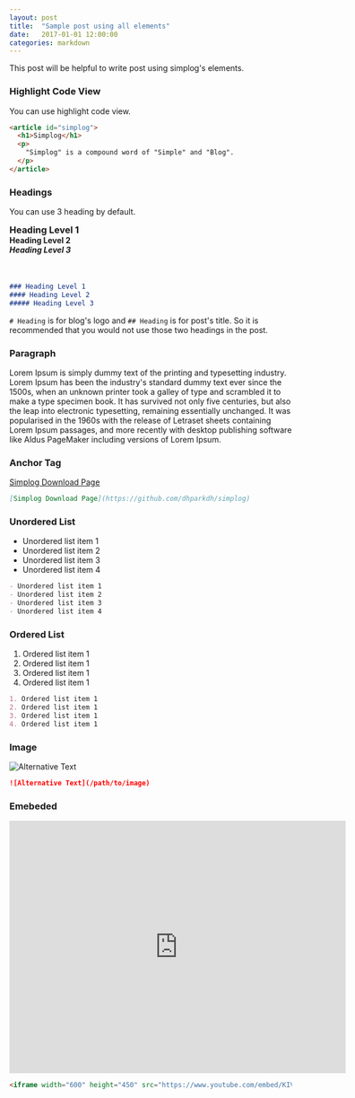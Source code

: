 ```yaml
---
layout: post
title:  "Sample post using all elements"
date:   2017-01-01 12:00:00
categories: markdown
---
```



This post will be helpful to write post using simplog's elements.


### Highlight Code View

You can use highlight code view.

```html
<article id="simplog">
  <h1>Simplog</h1>
  <p>
    "Simplog" is a compound word of "Simple" and "Blog".
  </p>
</article>
```


### Headings

You can use 3 heading by default.

<h3 style="margin: 0;">Heading Level 1</h3>
<h4 style="margin: 0;">Heading Level 2</h4>
<h5 style="margin: 0 0 50px;">Heading Level 3</h5>

```markdown
### Heading Level 1
#### Heading Level 2
##### Heading Level 3
```

`# Heading` is for blog's logo and `## Heading` is for post's title.
So it is recommended that you would not use those two headings in the post.


### Paragraph

Lorem Ipsum is simply dummy text of the printing and typesetting industry. Lorem Ipsum has been the industry's standard dummy text ever since the 1500s, when an unknown printer took a galley of type and scrambled it to make a type specimen book. It has survived not only five centuries, but also the leap into electronic typesetting, remaining essentially unchanged. It was popularised in the 1960s with the release of Letraset sheets containing Lorem Ipsum passages, and more recently with desktop publishing software like Aldus PageMaker including versions of Lorem Ipsum.


### Anchor Tag

[Simplog Download Page](https://github.com/dhparkdh/simplog)

```markdown
[Simplog Download Page](https://github.com/dhparkdh/simplog)
```


### Unordered List

- Unordered list item 1
- Unordered list item 2
- Unordered list item 3
- Unordered list item 4

```markdown
- Unordered list item 1
- Unordered list item 2
- Unordered list item 3
- Unordered list item 4
```


### Ordered List

1. Ordered list item 1
2. Ordered list item 1
3. Ordered list item 1
4. Ordered list item 1

```markdown
1. Ordered list item 1
2. Ordered list item 1
3. Ordered list item 1
4. Ordered list item 1
```


### Image

![Alternative Text](https://github.com/dhparkdh/simplog/blob/gh-pages/assets/img/index/image.png?raw=true)

```markdown
![Alternative Text](/path/to/image)
```


### Emebeded

<iframe width="600" height="450" src="https://www.youtube.com/embed/KIViy7L_lo8" frameborder="0" allowfullscreen></iframe>

```html
<iframe width="600" height="450" src="https://www.youtube.com/embed/KIViy7L_lo8" frameborder="0" allowfullscreen></iframe>
```
